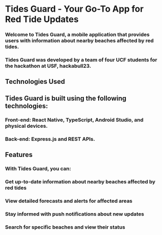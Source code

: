 # Tides Guard - Your Go-To App for Red Tide Updates
### Welcome to Tides Guard, a mobile application that provides users with information about nearby beaches affected by red tides.

### Tides Guard was developed by a team of four UCF students for the hackathon at USF, hackabull23.

## Technologies Used
## Tides Guard is built using the following technologies:

### Front-end: React Native, TypeScript, Android Studio, and physical devices.
### Back-end: Express.js and REST APIs.
## Features
### With Tides Guard, you can:

### Get up-to-date information about nearby beaches affected by red tides
### View detailed forecasts and alerts for affected areas
### Stay informed with push notifications about new updates
### Search for specific beaches and view their status
